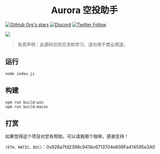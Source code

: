 <h1 align="center">Aurora 空投助手</h1>

[![GitHub Org's stars](https://img.shields.io/github/stars/CaiYunDAO/aurora-helper?style=social)](https://github.com/CaiYunDAO/aurora-helper) [![Discord](https://img.shields.io/discord/972460930531229706?label=Discord&logo=discord&style=social)](https://discord.gg/ggrfhdS9Fe) [![Twitter Follow](https://img.shields.io/twitter/follow/JayPlayDota?style=social)](https://twitter.com/JayPlayDota)

![](https://img.shields.io/badge/node.js-14.0%2B-brightgreen.svg)

> 免责声明：此源码仅供交流和学习，请勿用于商业用途。

## 运行

```
node index.js
```

## 构建

```
npm run build:win
npm run build:macos
```

## 打赏

如果觉得这个项目对您有帮助，可以请我喝个咖啡，感谢支持！

`(ETH、MATIC、BSC)`：0x928a7fd2398c941Ac6713704e606Fa414595e3A0
